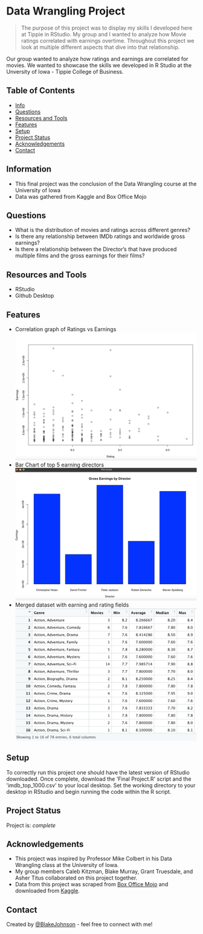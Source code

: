 # Data Wrangling Project
> The purpose of this project was to display my skills I developed here at Tippie in RStudio. My group and I wanted to analyze how Movie ratings correlated with earnings overtime. Throughout this project we look at multiple different aspects that dive into that relationship. 

Our group wanted to analyze how ratings and earnings are correlated for movies. We wanted to showcase the skills we developed in R Studio at the Unversity of Iowa - Tippie College of Business.

## Table of Contents
* [Info](#Information)
* [Questions](#Questions)
* [Resources and Tools](#resources-and-tools)
* [Features](#features)
* [Setup](#Setup)
* [Project Status](#project-status)
* [Acknowledgements](#acknowledgements)
* [Contact](#contact)

## Information
- This final project was the conclusion of the Data Wrangling course at the University of Iowa
- Data was gathered from Kaggle and Box Office Mojo


## Questions
- What is the distribution of movies and ratings across different genres? 
- Is there any relationship between IMDb ratings and worldwide gross earnings?
- Is there a relationship between the Director’s that have produced multiple films and the gross earnings for their films? 

## Resources and Tools
- RStudio
- Github Desktop

## Features
- Correlation graph of Ratings vs Earnings
![Correlation](./images/correlation.png)
- Bar Chart of top 5 earning directors
![Directors](./images/directors.png)
- Merged dataset with earning and rating fields
![Ratings by Genre](./images/GenreRating.png)

## Setup
To correctly run this project one should have the latest version of RStudio downloaded. Once complete, download the 'Final Project.R' script and the 'imdb_top_1000.csv' to your local desktop. Set the working directory to your desktop in RStudio and begin running the code within the R script. 

## Project Status
Project is: _complete_

## Acknowledgements
- This project was inspired by Professor Mike Colbert in his Data Wrangling class at the University of Iowa. 
- My group members Caleb Kitzman, Blake Murray, Grant Truesdale, and Asher Titus collaborated on this project together. 
- Data from this project was scraped from [Box Office Mojo](https://www.boxofficemojo.com/chart/ww_top_lifetime_gross/?ref_=bo_lnav_hm_shrt) and downloaded from [Kaggle](https://www.kaggle.com/harshitshankhdhar/imdb-dataset-of-top-1000-movies-and-tv-shows).

## Contact
Created by [@BlakeJohnson](https://www.linkedin.com/in/blake-johnson-545b72184/) - feel free to connect with me!
